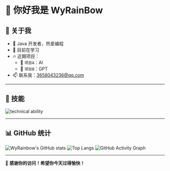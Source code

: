 # 👋 你好我是 WyRainBow

## 🚀 关于我
- 🎯 Java 开发者，热爱编程
- 🌱 目前在学习 
- 🔥 近期项目：
  - 🚀 `项目A`：AI
  - 🔧 `项目B`：GPT
- 📫 联系我：[3658043236@qq.com](mailto:3658043236@qq.com)

---

## 🚀 技能
![technical ability](https://skillicons.dev/icons?i=golang,python,java,mysql,redis,rabbitmq,github,linux,docker&theme=light)


---

## 📊 GitHub 统计
![WyRainbow's GitHub stats](https://github-readme-stats.vercel.app/api?username=WyRainbow&show_icons=true&theme=dark)
![Top Langs](https://github-readme-stats.vercel.app/api/top-langs/?username=WyRainbow&layout=compact&theme=dark)
![GitHub Activity Graph](https://github-readme-activity-graph.vercel.app/graph?username=WyRainbow&theme=react-dark)

---

🎉 **感谢你的访问！希望你今天过得愉快！**
